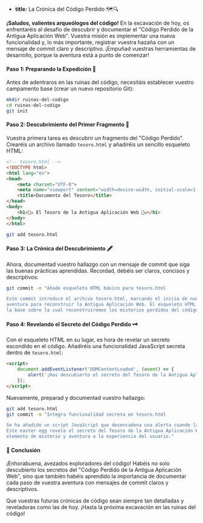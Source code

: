 * **title:** La Crónica del Código Perdido 🗺️🔍

**¡Saludos, valientes arqueólogos del código!** En la excavación de hoy, os enfrentaréis al desafío de descubrir y documentar el "Código Perdido de la Antigua Aplicación Web". Vuestra misión es implementar una nueva funcionalidad y, lo más importante, registrar vuestra hazaña con un mensaje de commit claro y descriptivo. ¡Empuñad vuestras herramientas de desarrollo, porque la aventura está a punto de comenzar!

#### Paso 1: Preparando la Expedición 🏺

Antes de adentraros en las ruinas del código, necesitáis establecer vuestro campamento base (crear un nuevo repositorio Git):

```bash
mkdir ruinas-del-codigo
cd ruinas-del-codigo
git init
```

#### Paso 2: Descubrimiento del Primer Fragmento 📜

Vuestra primera tarea es descubrir un fragmento del "Código Perdido". Crearéis un archivo llamado `tesoro.html` y añadiréis un sencillo esqueleto HTML:

```html
<!-- tesoro.html -->
<!DOCTYPE html>
<html lang="en">
<head>
    <meta charset="UTF-8">
    <meta name="viewport" content="width=device-width, initial-scale=1.0">
    <title>Documento del Tesoro</title>
</head>
<body>
    <h1>🏴‍☠️ El Tesoro de la Antigua Aplicación Web 🏴‍☠️</h1>
</body>
</html>
```

```bash
git add tesoro.html
```

#### Paso 3: La Crónica del Descubrimiento 🖋️

Ahora, documentad vuestro hallazgo con un mensaje de commit que siga las buenas prácticas aprendidas. Recordad, debéis ser claros, concisos y descriptivos:

```bash
git commit -m "Añade esqueleto HTML básico para tesoro.html

Este commit introduce el archivo tesoro.html, marcando el inicio de nuestra
aventura para reconstruir la Antigua Aplicación Web. El esqueleto HTML servirá como
la base sobre la cual reconstruiremos los misterios perdidos del código antiguo."
```

#### Paso 4: Revelando el Secreto del Código Perdido 🗝️

Con el esqueleto HTML en su lugar, es hora de revelar un secreto escondido en el código. Añadiréis una funcionalidad JavaScript secreta dentro de `tesoro.html`:

```html
<script>
    document.addEventListener('DOMContentLoaded', (event) => {
        alert('¡Has descubierto el secreto del Tesoro de la Antigua Aplicación Web!');
    });
</script>
```

Nuevamente, preparad y documentad vuestro hallazgo:

```bash
git add tesoro.html
git commit -m "Integra funcionalidad secreta en tesoro.html

Se ha añadido un script JavaScript que desencadena una alerta cuando la página se carga.
Este easter egg revela el secreto del Tesoro de la Antigua Aplicación Web, añadiendo un
elemento de misterio y aventura a la experiencia del usuario."
```

#### 🤔 Conclusión

¡Enhorabuena, avezados exploradores del código! Habéis no solo descubierto los secretos del "Código Perdido de la Antigua Aplicación Web", sino que también habéis aprendido la importancia de documentar cada paso de vuestra aventura con mensajes de commit claros y descriptivos.

Que vuestras futuras crónicas de código sean siempre tan detalladas y reveladoras como las de hoy. ¡Hasta la próxima excavación en las ruinas del código!
